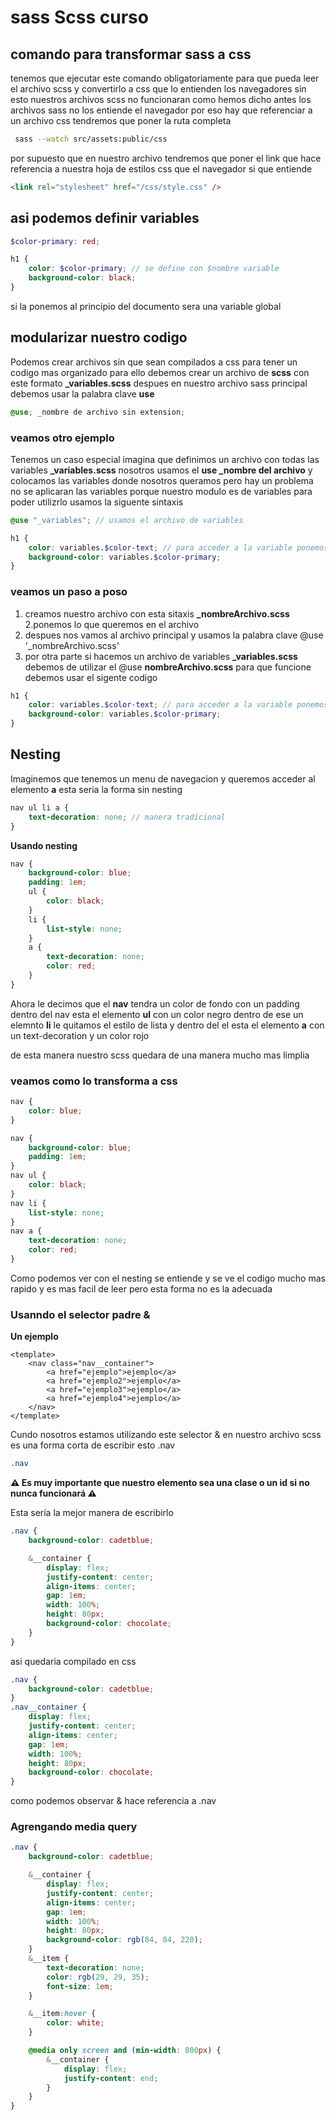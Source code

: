 # sass Scss curso

## comando para transformar sass a css

tenemos que ejecutar este comando obligatoriamente para que pueda leer el archivo scss y convertirlo a css que lo entienden los navegadores sin esto nuestros archivos scss no funcionaran como hemos dicho antes los archivos sass no los entiende el navegador por eso hay que referenciar a un archivo css tendremos que poner la ruta completa

```bash
 sass --watch src/assets:public/css
```

por supuesto que en nuestro archivo tendremos que poner el link que hace referencia a nuestra hoja de estilos css que el navegador si que entiende

```html
<link rel="stylesheet" href="/css/style.css" />
```

## asi podemos definir variables

```scss
$color-primary: red;

h1 {
	color: $color-primary; // se define con $nombre variable
	background-color: black;
}
```

si la ponemos al principio del documento sera una variable global

## modularizar nuestro codigo

Podemos crear archivos sin que sean compilados a css para tener un codigo mas organizado para ello debemos crear un archivo de **scss** con este formato **\_variables.scss** despues en nuestro archivo sass principal debemos usar la palabra clave **use**

```scss
@use; _nombre de archivo sin extension;
```

### veamos otro ejemplo

Tenemos un caso especial imagina que definimos un archivo con todas las variables **\_variables.scss** nosotros usamos el **use \_nombre del archivo** y colocamos las variables donde nosotros queramos pero hay un problema no se aplicaran las variables porque nuestro modulo es de variables para poder utilizrlo usamos la siguente sintaxis

```scss
@use "_variables"; // usamos el archivo de variables

h1 {
	color: variables.$color-text; // para acceder a la variable ponemos el nombre del fichero.$variable
	background-color: variables.$color-primary;
}
```

### veamos un paso a poso

1. creamos nuestro archivo con esta sitaxis **\_nombreArchivo.scss**
   2.ponemos lo que queremos en el archivo
2. despues nos vamos al archivo principal y usamos la palabra clave @use '\_nombreArchivo.scss'
3. por otra parte si hacemos un archivo de variables **\_variables.scss** debemos de utilizar el @use **nombreArchivo.scss** para que funcione debemos usar el sigente codigo

```scss
h1 {
	color: variables.$color-text; // para acceder a la variable ponemos el nombre del fichero.$variable
	background-color: variables.$color-primary;
}
```

## Nesting

Imaginemos que tenemos un menu de navegacion y queremos acceder al elemento **a** esta seria la forma sin nesting

```scss
nav ul li a {
	text-decoration: none; // manera tradicional
}
```

**Usando nesting**

```scss
nav {
	background-color: blue;
	padding: 1em;
	ul {
		color: black;
	}
	li {
		list-style: none;
	}
	a {
		text-decoration: none;
		color: red;
	}
}
```

Ahora le decimos que el **nav** tendra un color de fondo con un padding dentro del nav esta el elemento **ul** con un color negro
dentro de ese un elemnto **li** le quitamos el estilo de lista y dentro del el esta el elemento **a** con un text-decoration y un color rojo

de esta manera nuestro scss quedara de una manera mucho mas limplia

### veamos como lo transforma a css

```css
nav {
	color: blue;
}

nav {
	background-color: blue;
	padding: 1em;
}
nav ul {
	color: black;
}
nav li {
	list-style: none;
}
nav a {
	text-decoration: none;
	color: red;
}
```

Como podemos ver con el nesting se entiende y se ve el codigo mucho mas rapido y es mas facil de leer pero esta forma no es la adecuada

### Usanndo el selector padre &

**Un ejemplo**

```vue
<template>
	<nav class="nav__container">
		<a href="ejemplo">ejemplo</a>
		<a href="ejemplo2">ejemplo</a>
		<a href="ejemplo3">ejemplo</a>
		<a href="ejemplo4">ejemplo</a>
	</nav>
</template>
```

Cundo nosotros estamos utilizando este selector & en nuestro archivo scss es una forma corta de escribir esto .nav

```scss
.nav
```

**⚠️ Es muy importante que nuestro elemento sea una clase o un id si no nunca funcionará ⚠️**

Esta sería la mejor manera de escribirlo

```scss
.nav {
	background-color: cadetblue;

	&__container {
		display: flex;
		justify-content: center;
		align-items: center;
		gap: 1em;
		width: 100%;
		height: 80px;
		background-color: chocolate;
	}
}
```

asi quedaria compilado en css

```css
.nav {
	background-color: cadetblue;
}
.nav__container {
	display: flex;
	justify-content: center;
	align-items: center;
	gap: 1em;
	width: 100%;
	height: 80px;
	background-color: chocolate;
}
```

como podemos observar & hace referencia a .nav

### Agrengando media query

```scss
.nav {
	background-color: cadetblue;

	&__container {
		display: flex;
		justify-content: center;
		align-items: center;
		gap: 1em;
		width: 100%;
		height: 80px;
		background-color: rgb(84, 84, 220);
	}
	&__item {
		text-decoration: none;
		color: rgb(29, 29, 35);
		font-size: 1em;
	}

	&__item:hover {
		color: white;
	}

	@media only screen and (min-width: 800px) {
		&__container {
			display: flex;
			justify-content: end;
		}
	}
}
```
